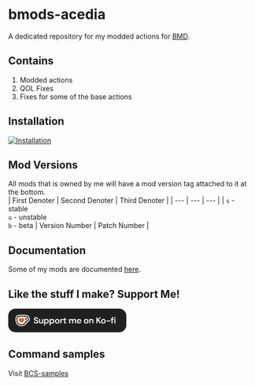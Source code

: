 # bmods-acedia
A dedicated repository for my modded actions for [BMD](https://store.steampowered.com/app/2592170/Bot_Maker_For_Discord/).

## Contains
1. Modded actions
2. QOL Fixes
3. Fixes for some of the base actions

## Installation
[![Installation](https://img.youtube.com/vi/qTTGdbSt9yg/maxresdefault.jpg)](https://www.youtube.com/watch?v=qTTGdbSt9yg)

## Mod Versions
All mods that is owned by me will have a mod version tag attached to it at the bottom.  
| First Denoter | Second Denoter | Third Denoter |
| --- | --- | --- |
| `s` - stable<br>`u` - unstable<br>`b` - beta | Version Number | Patch Number |

## Documentation
Some of my mods are documented [here](https://github.com/slothyace/bmods-acedia/tree/main/.documentation).

## Like the stuff I make? Support Me!
<a href="https://ko-fi.com/slothyacedia"><img src="https://github.com/slothyace/slothyace/blob/main/icons/kofi.png" width=240 height=48></a>

## Command samples
Visit [BCS-samples](https://github.com/slothyace/bcs-samples)
